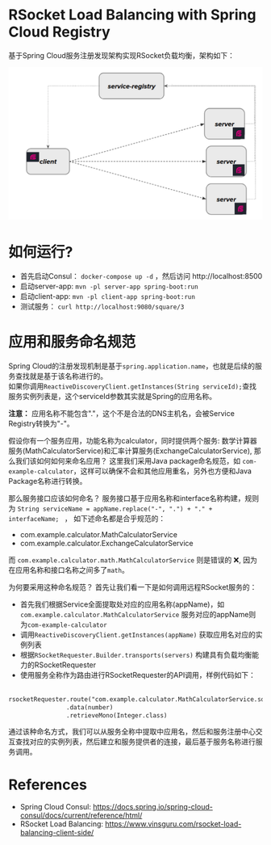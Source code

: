 RSocket Load Balancing with Spring Cloud Registry
=================================================

基于Spring Cloud服务注册发现架构实现RSocket负载均衡，架构如下：

![LoadBalance Structure](./loadbalance-structure.png)

# 如何运行?

* 首先启动Consul： `docker-compose up -d` ，然后访问 http://localhost:8500
* 启动server-app: `mvn -pl server-app spring-boot:run`
* 启动client-app: `mvn -pl client-app spring-boot:run`
* 测试服务： `curl http://localhost:9080/square/3`


# 应用和服务命名规范
Spring Cloud的注册发现机制是基于`spring.application.name`，也就是后续的服务查找就是基于该名称进行的。  
如果你调用`ReactiveDiscoveryClient.getInstances(String serviceId);`查找服务实例列表是，这个serviceId参数其实就是Spring的应用名称。

**注意：** 应用名称不能包含"."，这个不是合法的DNS主机名，会被Service Registry转换为"-"。

假设你有一个服务应用，功能名称为calculator，同时提供两个服务: 数学计算器服务(MathCalculatorService)和汇率计算服务(ExchangeCalculatorService),
那么我们该如何如何来命名应用？ 这里我们采用Java package命名规范，如 `com-example-calculator`，这样可以确保不会和其他应用重名，另外也方便和Java Package名称进行转换。

那么服务接口应该如何命名？ 服务接口基于应用名称和interface名称构建，规则为 `String serviceName = appName.replace("-", ".") + "." + interfaceName; ` ，
如下述命名都是合乎规范的：

* com.example.calculator.MathCalculatorService
* com.example.calculator.ExchangeCalculatorService

而 `com.example.calculator.math.MathCalculatorService` 则是错误的 :x:, 因为在应用名称和接口名称之间多了`math`。

为何要采用这种命名规范？ 首先让我们看一下是如何调用远程RSocket服务的：

* 首先我们根据Service全面提取处对应的应用名称(appName)，如 `com.example.calculator.MathCalculatorService` 服务对应的appName则为`com-example-calculator`
* 调用`ReactiveDiscoveryClient.getInstances(appName)` 获取应用名对应的实例列表
* 根据`RSocketRequester.Builder.transports(servers)` 构建具有负载均衡能力的RSocketRequester
* 使用服务全称作为路由进行RSocketRequester的API调用，样例代码如下：

```
 rsocketRequester.route("com.example.calculator.MathCalculatorService.square")
                .data(number)
                .retrieveMono(Integer.class)
```

通过该种命名方式，我们可以从服务全称中提取中应用名，然后和服务注册中心交互查找对应的实例列表，然后建立和服务提供者的连接，最后基于服务名称进行服务调用。


# References

* Spring Cloud Consul: https://docs.spring.io/spring-cloud-consul/docs/current/reference/html/
* RSocket Load Balancing: https://www.vinsguru.com/rsocket-load-balancing-client-side/
